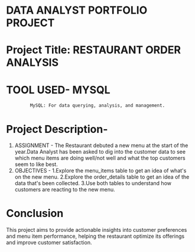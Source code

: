 # DATA ANALYST PORTFOLIO PROJECT
# Project Title: RESTAURANT ORDER ANALYSIS
# TOOL USED- MYSQL
             MySQL: For data querying, analysis, and management.  
# Project Description-
 1. ASSIGNMENT - The Restaurant debuted a new menu at the start of the year.Data Analyst has been asked to dig into the customer data to see which menu items are 
                doing well/not well and what the top customers seem to like best.
 2. OBJECTIVES - 1.Explore the menu_items table to get an idea of what's on the new menu.
                 2.Explore the order_details table to get an idea of the data that's been collected.
                 3.Use both tables to understand how customers are reacting to the new menu.
# Conclusion
  This project aims to provide actionable insights into customer preferences and menu item performance, helping the restaurant optimize its offerings and improve customer satisfaction.


